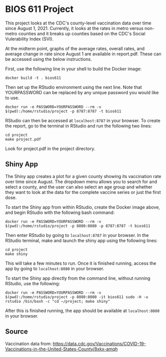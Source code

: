 BIOS 611 Project
=================

This project looks at the CDC's county-level vaccination data over time since August 1, 2021. Currently, it looks at the rates in metro versus non-metro counties and it breaks up counties based on the CDC's Social Vulerability Index (SVI).

At the midterm point, graphs of the average rates, overall rates, and average change in rate since August 1 are available in report.pdf. These can be accessed using the below instructions.

First, use the following line in your shell to build the Docker image:

```
docker build -t . bios611
```

Then set up the RStudio environment using the next line. Note that YOURPASSWORD can be replaced by any unique password you would like to use.

```
docker run -e PASSWORD=YOURPASSWORD --rm -v $(pwd):/home/rstudio/project -p 8787:8787 -t bios611
```

RStudio can then be accessed at `localhost:8787` in your browser. To create the report, go to the terminal in RStudio and run the following two lines:

```
cd project
make project.pdf
```

Look for project.pdf in the project directory.

## Shiny App

The Shiny app creates a plot for a given county showing its vaccination rate over time since August. The dropdown menu allows you to search for and select a county, and the user can also select an age group and whether they want to look at the data for the complete vaccine series or just the first dose.


To start the Shiny app from within RStudio, create the Docker image above, and begin RStudio with the following bash command:

```
docker run -e PASSWORD=YOURPASSWORD --rm -v $(pwd):/home/rstudio/project -p 8080:8080 -p 8787:8787 -t bios611
```

Then enter RStudio by going to `localhost:8787` in your browser. In the RStudio terminal, make and launch the shiny app using the following lines:

```
cd project
make shiny
```

This will take a few minutes to run. Once it is finished running, access the app by going to `localhost:8080` in your browser.

To start the Shiny app directly from the command line, without running RStudio, use the following:

```
docker run -e PASSWORD=YOURPASSWORD --rm -v $(pwd):/home/rstudio/project -p 8080:8080 -it bios611 sudo -H -u rstudio /bin/bash -c "cd ~/project; make shiny"
```

After this is finished running, the app should be available at `localhost:8080` in your browser.

## Source

Vaccination data from: https://data.cdc.gov/Vaccinations/COVID-19-Vaccinations-in-the-United-States-County/8xkx-amqh
